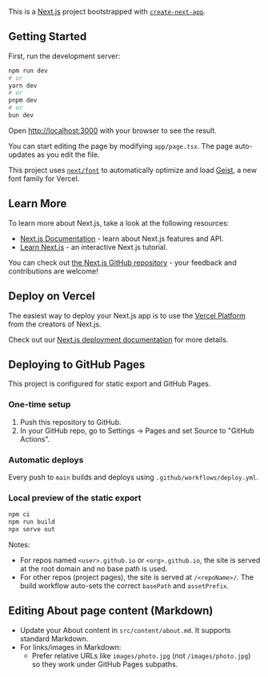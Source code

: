 This is a [Next.js](https://nextjs.org) project bootstrapped with [`create-next-app`](https://nextjs.org/docs/app/api-reference/cli/create-next-app).

## Getting Started

First, run the development server:

```bash
npm run dev
# or
yarn dev
# or
pnpm dev
# or
bun dev
```

Open [http://localhost:3000](http://localhost:3000) with your browser to see the result.

You can start editing the page by modifying `app/page.tsx`. The page auto-updates as you edit the file.

This project uses [`next/font`](https://nextjs.org/docs/app/building-your-application/optimizing/fonts) to automatically optimize and load [Geist](https://vercel.com/font), a new font family for Vercel.

## Learn More

To learn more about Next.js, take a look at the following resources:

- [Next.js Documentation](https://nextjs.org/docs) - learn about Next.js features and API.
- [Learn Next.js](https://nextjs.org/learn) - an interactive Next.js tutorial.

You can check out [the Next.js GitHub repository](https://github.com/vercel/next.js) - your feedback and contributions are welcome!

## Deploy on Vercel

The easiest way to deploy your Next.js app is to use the [Vercel Platform](https://vercel.com/new?utm_medium=default-template&filter=next.js&utm_source=create-next-app&utm_campaign=create-next-app-readme) from the creators of Next.js.

Check out our [Next.js deployment documentation](https://nextjs.org/docs/app/building-your-application/deploying) for more details.

## Deploying to GitHub Pages

This project is configured for static export and GitHub Pages.

### One-time setup

1. Push this repository to GitHub.
2. In your GitHub repo, go to Settings → Pages and set Source to "GitHub Actions".

### Automatic deploys

Every push to `main` builds and deploys using `.github/workflows/deploy.yml`.

### Local preview of the static export

```bash
npm ci
npm run build
npx serve out
```

Notes:

- For repos named `<user>.github.io` or `<org>.github.io`, the site is served at the root domain and no base path is used.
- For other repos (project pages), the site is served at `/<repoName>/`. The build workflow auto-sets the correct `basePath` and `assetPrefix`.

## Editing About page content (Markdown)

- Update your About content in `src/content/about.md`. It supports standard Markdown.
- For links/images in Markdown:
  - Prefer relative URLs like `images/photo.jpg` (not `/images/photo.jpg`) so they work under GitHub Pages subpaths.
